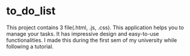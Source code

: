 # to_do_list
This project contains 3 file(.html, .js, .css). This application helps you to manage your tasks. It has impressive design and easy-to-use functionalities. I made this during the first sem of my university while following a tutorial.
